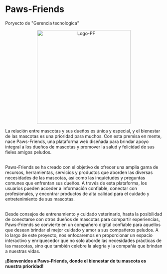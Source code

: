 # Paws-Friends
Poryecto de "Gerencia tecnologica"

<div align="center">
<img src="https://github.com/wolfis21/Paws-Friends/assets/86305184/a6c200d6-257d-4a5e-bd5e-dafb8ae48b9a" width="300" alt="Logo-PF">
</div>

<div>
<p>La relación entre mascotas y sus dueños es única y especial, y el bienestar de las mascotas es una prioridad para muchos. Con esta premisa en mente, nace Paws-Friends, una plataforma web diseñada para brindar apoyo integral a los dueños de mascotas y promover la salud y felicidad de sus fieles amigos peludos.

<br>Paws-Friends se ha creado con el objetivo de ofrecer una amplia gama de recursos, herramientas, servicios y productos que aborden las diversas necesidades de las mascotas, así como las inquietudes y preguntas comunes que enfrentan sus dueños. A través de esta plataforma, los usuarios pueden acceder a información confiable, conectar con profesionales, y encontrar productos de alta calidad para el cuidado y entretenimiento de sus mascotas.

<br>Desde consejos de entrenamiento y cuidado veterinario, hasta la posibilidad de conectarse con otros dueños de mascotas para compartir experiencias, Paws-Friends se convierte en un compañero digital confiable para aquellos que desean brindar el mejor cuidado y amor a sus compañeros peludos. A lo largo de este proyecto, nos enfocaremos en proporcionar un espacio interactivo y enriquecedor que no solo aborde las necesidades prácticas de las mascotas, sino que también celebre la alegría y la compañía que brindan a nuestras vidas.

<strong>¡Bienvenidos a Paws-Friends, donde el bienestar de tu mascota es nuestra prioridad!</strong>

</p>
</div>